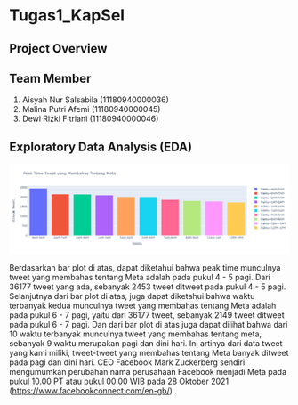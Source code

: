 # Tugas1_KapSel 
## Project Overview
## Team Member
1. Aisyah Nur Salsabila (11180940000036)
2. Malina Putri Afemi   (11180940000045)
3. Dewi Rizki Fitriani  (11180940000046)

## Exploratory Data Analysis (EDA)
![alt text](https://github.com/dewirizki/Tugas1_KapSel/blob/main/PeakTime.png)

Berdasarkan bar plot di atas, dapat diketahui bahwa peak time munculnya tweet yang membahas tentang Meta adalah pada pukul 4 - 5 pagi. Dari 36177 tweet yang ada, sebanyak 2453 tweet ditweet pada pukul 4 - 5 pagi. Selanjutnya dari bar plot di atas, juga dapat diketahui bahwa waktu terbanyak kedua munculnya tweet yang membahas tentang Meta adalah pada pukul 6 - 7 pagi, yaitu dari 36177 tweet, sebanyak 2149 tweet ditweet pada pukul 6 - 7 pagi. Dan dari bar plot di atas juga dapat dilihat bahwa dari 10 waktu terbanyak munculnya tweet yang membahas tentang meta, sebanyak 9 waktu merupakan pagi dan dini hari. Ini artinya dari data tweet yang kami miliki, tweet-tweet yang membahas tentang Meta banyak ditweet pada pagi dan dini hari. CEO Facebook Mark Zuckerberg sendiri mengumumkan perubahan nama perusahaan Facebook menjadi Meta pada pukul 10.00 PT atau pukul 00.00 WIB pada 28 Oktober 2021 (https://www.facebookconnect.com/en-gb/) .
